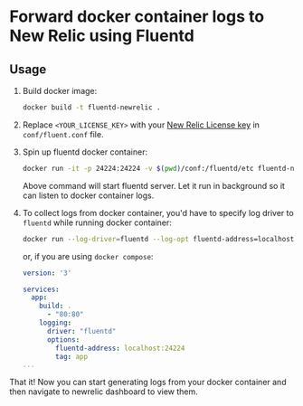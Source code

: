 # Forward docker container logs to New Relic using Fluentd

## Usage

1. Build docker image:
	```bash
	docker build -t fluentd-newrelic .
	```

1. Replace `<YOUR_LICENSE_KEY>` with your [New Relic License key](https://docs.newrelic.com/docs/apis/intro-apis/new-relic-api-keys/) in `conf/fluent.conf` file.

1. Spin up fluentd docker container:
	```bash
	docker run -it -p 24224:24224 -v $(pwd)/conf:/fluentd/etc fluentd-newrelic
	```

	Above command will start fluentd server. Let it run in background so it can listen to docker container logs.

1. To collect logs from docker container, you'd have to specify log driver to `fluentd` while running docker container:
	```bash
	docker run --log-driver=fluentd --log-opt fluentd-address=localhost:24224 tag="app"
	```

	or, if you are using `docker compose`:
	```yml
	version: '3'

	services:
	  app:
	    build: .
	      - "80:80"
	    logging:
	      driver: "fluentd"
	      options:
	        fluentd-address: localhost:24224
	        tag: app
    ...
	```

That it! Now you can start generating logs from your docker container and then navigate to newrelic dashboard to view them.
